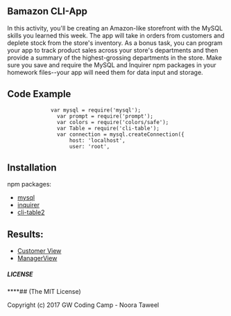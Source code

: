 ##  Bamazon CLI-App


In this activity, you'll be creating an Amazon-like storefront with the MySQL skills you learned this week. The app will take in orders from customers and deplete stock from the store's inventory. As a bonus task, you can program your app to track product sales across your store's departments and then provide a summary of the highest-grossing departments in the store.
Make sure you save and require the MySQL and Inquirer npm packages in your homework files--your app will need them for data input and storage.

## Code Example

				  var mysql = require('mysql');
					var prompt = require('prompt');
					var colors = require('colors/safe');
					var Table = require('cli-table');
					var connection = mysql.createConnection({
						host: 'localhost',
						user: 'root',


## Installation
npm packages:
 - [mysql](https://github.com/felixge/node-mysql)
 - [inquirer](https://github.com/sboudrias/inquirer-npm-name)
 - [cli-table2](https://github.com/jamestalmage/cli-table2)


## Results:

- [Customer View](https://youtu.be/43Sz7VTDT4g)
- [ManagerView](https://youtu.be/w3aPxC0BiSk)


##### LICENSE
****##
(The MIT License)

Copyright (c) 2017 GW Coding Camp - Noora Taweel
